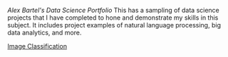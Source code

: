 *Alex Bartel's Data Science Portfolio*
This has a sampling of data science projects that I have completed to hone and demonstrate my skills in this subject. It includes project examples of natural language processing, big data analytics, and more.

[Image Classification](https://github.com/albartel/albartel.github.io/blob/main/Image%20Classification.ipynb)


